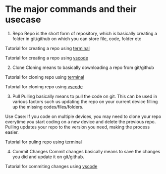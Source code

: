 # The major commands and their usecase 

1. Repo
Repo is the short form of repository, which is basically creating a folder in git/github on which you can store file, code, folder etc

Tutorial for creating a repo using [terminal](https://github.com/sheikh-niloy/git_commands/blob/main/Documentation/Terminal/creating_repo_using_terminal.md)

Tutorial for creating a repo using [vscode](https://github.com/sheikh-niloy/git_commands/blob/main/Documentation/vscode/creating_repo_using_vscode.md)

2. Clone
Cloning means to basically downloading a repo from git/github

Tutorial for cloning repo using [terminal](https://github.com/sheikh-niloy/git_commands/blob/main/Documentation/Terminal/clone_repo_using_terminal.md)

Tutorial for cloning repo using [vscode](https://github.com/sheikh-niloy/git_commands/blob/main/Documentation/Terminal/clone_repo_using_terminal.md)

3. Pull 
Pulling basically means to pull the code on git. This can be used in various factors such us updating the repo on your current device filling up the missing codes/files/folders. 

Use Case: 
If you code on multiple devices, you may need to clone your repo everytime you start coding on a new device and delete the previous repo. Pulling updates your repo to the version you need, making the process easier.

Tutorial for puling repo using [terminal](https://github.com/sheikh-niloy/git_commands/blob/main/Documentation/Terminal/Pull_into_existing_repo_using_terminal.md)

4. Commit Changes
Commit changes basically means to save the changes you did and update it on git/github.

Tutorial for commiting changes using [vscode](https://github.com/sheikh-niloy/git_commands/blob/main/Documentation/vscode/commit_changes_using_vscode.md)
